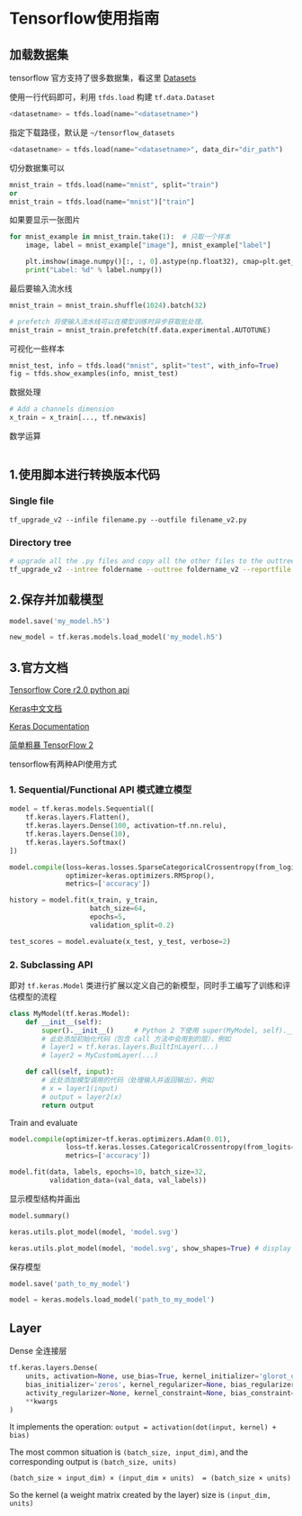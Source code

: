 # Tensorflow使用指南



## 加载数据集

tensorflow 官方支持了很多数据集，看这里 [Datasets](https://tensorflow.google.cn/datasets/catalog/overview) 

使用一行代码即可，利用 `tfds.load` 构建 `tf.data.Dataset`

```python
<datasetname> = tfds.load(name="<datasetname>")
```

指定下载路径，默认是 `~/tensorflow_datasets`

```python
<datasetname> = tfds.load(name="<datasetname>", data_dir="dir_path")
```





切分数据集可以

```python
mnist_train = tfds.load(name="mnist", split="train")
or
mnist_train = tfds.load(name="mnist")["train"]
```

如果要显示一张图片

```python
for mnist_example in mnist_train.take(1):  # 只取一个样本
    image, label = mnist_example["image"], mnist_example["label"]

    plt.imshow(image.numpy()[:, :, 0].astype(np.float32), cmap=plt.get_cmap("gray"))
    print("Label: %d" % label.numpy())
```



最后要输入流水线

```python
mnist_train = mnist_train.shuffle(1024).batch(32)

# prefetch 将使输入流水线可以在模型训练时异步获取批处理。
mnist_train = mnist_train.prefetch(tf.data.experimental.AUTOTUNE)
```

可视化一些样本

```python
mnist_test, info = tfds.load("mnist", split="test", with_info=True)
fig = tfds.show_examples(info, mnist_test)
```



数据处理

```python
# Add a channels dimension
x_train = x_train[..., tf.newaxis]
```

数学运算

```

```



## 1.使用脚本进行转换版本代码

### Single file

```
tf_upgrade_v2 --infile filename.py --outfile filename_v2.py
```

### Directory tree


```bash
# upgrade all the .py files and copy all the other files to the outtree
tf_upgrade_v2 --intree foldername --outtree foldername_v2 --reportfile report.txt
```



## 2.保存并加载模型

```python
model.save('my_model.h5')

new_model = tf.keras.models.load_model('my_model.h5')
```



## 3.官方文档

[Tensorflow Core r2.0 python api](https://www.tensorflow.org/api_docs/python/tf) 

[Keras中文文档](https://keras.io/zh/)

[Keras Documentation](https://keras.io/)



[简单粗暴 TensorFlow 2](https://tf.wiki/index.html)





tensorflow有两种API使用方式

### 1. Sequential/Functional API 模式建立模型

```python
model = tf.keras.models.Sequential([
    tf.keras.layers.Flatten(),
    tf.keras.layers.Dense(100, activation=tf.nn.relu),
    tf.keras.layers.Dense(10),
    tf.keras.layers.Softmax()
])
```

```python
model.compile(loss=keras.losses.SparseCategoricalCrossentropy(from_logits=True),
              optimizer=keras.optimizers.RMSprop(),
              metrics=['accuracy'])

history = model.fit(x_train, y_train,
                    batch_size=64,
                    epochs=5,
                    validation_split=0.2)

test_scores = model.evaluate(x_test, y_test, verbose=2)
```



### 2. Subclassing API 

即对 `tf.keras.Model` 类进行扩展以定义自己的新模型，同时手工编写了训练和评估模型的流程

```python
class MyModel(tf.keras.Model):
    def __init__(self):
        super().__init__()     # Python 2 下使用 super(MyModel, self).__init__()
        # 此处添加初始化代码（包含 call 方法中会用到的层），例如
        # layer1 = tf.keras.layers.BuiltInLayer(...)
        # layer2 = MyCustomLayer(...)

    def call(self, input):
        # 此处添加模型调用的代码（处理输入并返回输出），例如
        # x = layer1(input)
        # output = layer2(x)
        return output
```



 Train and evaluate

```python
model.compile(optimizer=tf.keras.optimizers.Adam(0.01),
              loss=tf.keras.losses.CategoricalCrossentropy(from_logits=True),
              metrics=['accuracy'])
```

```python
model.fit(data, labels, epochs=10, batch_size=32,
          validation_data=(val_data, val_labels))
```







显示模型结构并画出

```python
model.summary()

keras.utils.plot_model(model, 'model.svg')

keras.utils.plot_model(model, 'model.svg', show_shapes=True) # display the input and output shapes
```

保存模型

```python
model.save('path_to_my_model')

model = keras.models.load_model('path_to_my_model')
```





## Layer 

Dense 全连接层

```python
tf.keras.layers.Dense(
    units, activation=None, use_bias=True, kernel_initializer='glorot_uniform',
    bias_initializer='zeros', kernel_regularizer=None, bias_regularizer=None,
    activity_regularizer=None, kernel_constraint=None, bias_constraint=None,
    **kwargs
)
```

It implements the operation: `output = activation(dot(input, kernel) + bias)`

The most common situation is `(batch_size, input_dim)`, and the corresponding output is `(batch_size, units)`

`(batch_size × input_dim) × (input_dim × units)  = (batch_size × units)`

So the kernel (a weight matrix created by the layer) size is `(input_dim, units)`





